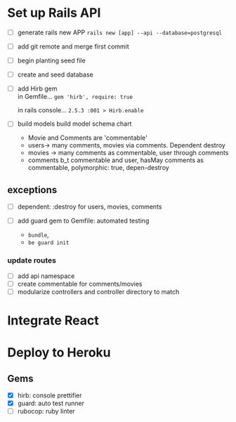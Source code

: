 # Set up Rails API
- [ ] generate rails new APP 
  `rails new [app] --api --database=postgresql`
- [ ] add git remote and merge first commit
- [ ] begin planting seed file
- [ ] create and seed database
- [ ] add Hirb gem  
  in Gemfile...
  `gem 'hirb', require: true`

  in rails console...
  `2.5.3 :001 > Hirb.enable`

- [ ] build models
  build model schema chart
    - Movie and Comments are 'commentable'
    - users-> many comments, movies via comments.  Dependent destroy
    - movies -> many comments as commentable, user through comments
    - comments b_t commentable and user, hasMay comments as commentable, polymorphic: true, depen-destroy

## exceptions
- [ ] dependent: :destroy for users, movies, comments

- [ ] add guard gem to Gemfile: automated testing
  - `bundle`, 
  - `be guard init`

### update routes
- [ ] add api namespace
- [ ] create commentable for comments/movies
- [ ] modularize controllers and controller directory to match

# Integrate React


# Deploy to Heroku


## Gems
- [x] hirb:  console prettifier
- [x] guard:  auto test runner
- [ ] rubocop: ruby linter